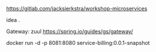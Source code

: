 https://gitlab.com/jacksierkstra/workshop-microservices



idea .


Gateway:
zuul
https://spring.io/guides/gs/gateway/

docker run -d -p 8081:8080 service-billing:0.0.1-snapshot

